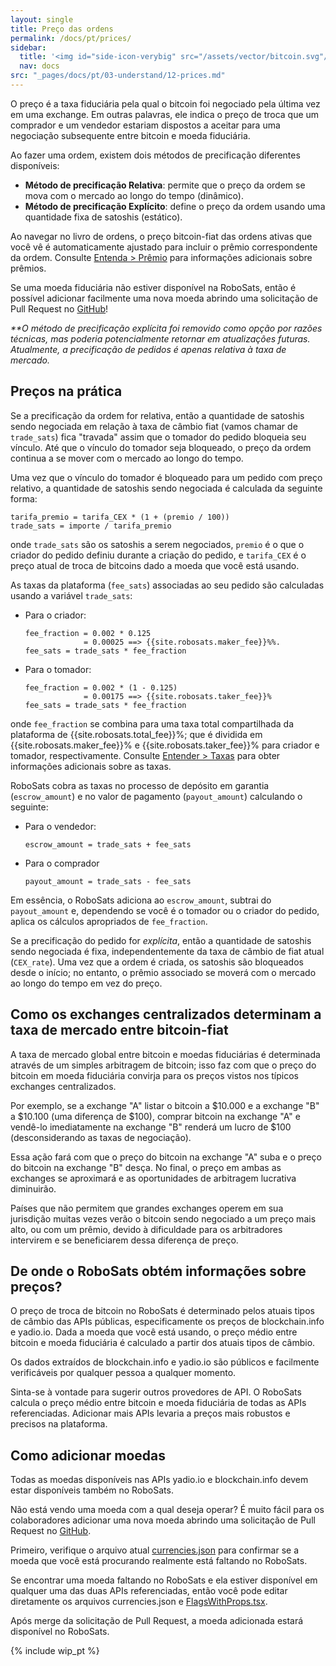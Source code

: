 ```yaml
---
layout: single
title: Preço das ordens
permalink: /docs/pt/prices/
sidebar:
  title: '<img id="side-icon-verybig" src="/assets/vector/bitcoin.svg"/>Preços'
  nav: docs
src: "_pages/docs/pt/03-understand/12-prices.md"
---
```


O preço é a taxa fiduciária pela qual o bitcoin foi negociado pela última vez em uma exchange. Em outras palavras, ele indica o preço de troca que um comprador e um vendedor estariam dispostos a aceitar para uma negociação subsequente entre bitcoin e moeda fiduciária.

Ao fazer uma ordem, existem dois métodos de precificação diferentes disponíveis:

- **Método de precificação Relativa**: permite que o preço da ordem se mova com o mercado ao longo do tempo (dinâmico).
- **Método de precificação Explícito**: define o preço da ordem usando uma quantidade fixa de satoshis (estático).

Ao navegar no livro de ordens, o preço bitcoin-fiat das ordens ativas que você vê é automaticamente ajustado para incluir o prêmio correspondente da ordem. Consulte [Entenda > Prêmio](/docs/pt/premium/) para informações adicionais sobre prêmios.

Se uma moeda fiduciária não estiver disponível na RoboSats, então é possível adicionar facilmente uma nova moeda abrindo uma solicitação de Pull Request no [GitHub](https://github.com/RoboSats/robosats)!

_\*\*O método de precificação explícita foi removido como opção por razões técnicas, mas poderia potencialmente retornar em atualizações futuras. Atualmente, a precificação de pedidos é apenas relativa à taxa de mercado._

## Preços na prática

Se a precificação da ordem for relativa, então a quantidade de satoshis sendo negociada em relação à taxa de câmbio fiat (vamos chamar de `trade_sats`) fica "travada" assim que o tomador do pedido bloqueia seu vínculo. Até que o vínculo do tomador seja bloqueado, o preço da ordem continua a se mover com o mercado ao longo do tempo.

Uma vez que o vínculo do tomador é bloqueado para um pedido com preço relativo, a quantidade de satoshis sendo negociada é calculada da seguinte forma:

```
tarifa_premio = tarifa_CEX * (1 + (premio / 100))
trade_sats = importe / tarifa_premio
```

onde `trade_sats` são os satoshis a serem negociados, `premio` é o que o criador do pedido definiu durante a criação do pedido, e `tarifa_CEX` é o preço atual de troca de bitcoins dado a moeda que você está usando.

As taxas da plataforma (`fee_sats`) associadas ao seu pedido são calculadas usando a variável `trade_sats`:

- Para o criador:
  ```
  fee_fraction = 0.002 * 0.125
               = 0.00025 ==> {{site.robosats.maker_fee}}%%.
  fee_sats = trade_sats * fee_fraction
  ```
- Para o tomador:
  ```
  fee_fraction = 0.002 * (1 - 0.125)
               = 0.00175 ==> {{site.robosats.taker_fee}}%
  fee_sats = trade_sats * fee_fraction
  ```

onde `fee_fraction` se combina para uma taxa total compartilhada da plataforma de {{site.robosats.total_fee}}%; que é dividida em {{site.robosats.maker_fee}}% e {{site.robosats.taker_fee}}% para criador e tomador, respectivamente. Consulte [Entender > Taxas](https://learn.robosats.com/docs/fees/) para obter informações adicionais sobre as taxas.

RoboSats cobra as taxas no processo de depósito em garantia (`escrow_amount`) e no valor de pagamento (`payout_amount`) calculando o seguinte:

- Para o vendedor:
  ```
  escrow_amount = trade_sats + fee_sats
  ```
- Para o comprador
  ```
  payout_amount = trade_sats - fee_sats
  ```

Em essência, o RoboSats adiciona ao `escrow_amount`, subtrai do `payout_amount` e, dependendo se você é o tomador ou o criador do pedido, aplica os cálculos apropriados de `fee_fraction`.

Se a precificação do pedido for _explícita_, então a quantidade de satoshis sendo negociada é fixa, independentemente da taxa de câmbio de fiat atual (`CEX_rate`). Uma vez que a ordem é criada, os satoshis são bloqueados desde o início; no entanto, o prêmio associado se moverá com o mercado ao longo do tempo em vez do preço.

## **Como os exchanges centralizados determinam a taxa de mercado entre bitcoin-fiat**

A taxa de mercado global entre bitcoin e moedas fiduciárias é determinada através de um simples arbitragem de bitcoin; isso faz com que o preço do bitcoin em moeda fiduciária convirja para os preços vistos nos típicos exchanges centralizados.

Por exemplo, se a exchange "A" listar o bitcoin a $10.000 e a exchange "B" a $10.100 (uma diferença de $100), comprar bitcoin na exchange "A" e vendê-lo imediatamente na exchange "B" renderá um lucro de $100 (desconsiderando as taxas de negociação).

Essa ação fará com que o preço do bitcoin na exchange "A" suba e o preço do bitcoin na exchange "B" desça. No final, o preço em ambas as exchanges se aproximará e as oportunidades de arbitragem lucrativa diminuirão.

Países que não permitem que grandes exchanges operem em sua jurisdição muitas vezes verão o bitcoin sendo negociado a um preço mais alto, ou com um prêmio, devido à dificuldade para os arbitradores intervirem e se beneficiarem dessa diferença de preço.

## **De onde o RoboSats obtém informações sobre preços?**

O preço de troca de bitcoin no RoboSats é determinado pelos atuais tipos de câmbio das APIs públicas, especificamente os preços de blockchain.info e yadio.io. Dada a moeda que você está usando, o preço médio entre bitcoin e moeda fiduciária é calculado a partir dos atuais tipos de câmbio.

Os dados extraídos de blockchain.info e yadio.io são públicos e facilmente verificáveis por qualquer pessoa a qualquer momento.

Sinta-se à vontade para sugerir outros provedores de API. O RoboSats calcula o preço médio entre bitcoin e moeda fiduciária de todas as APIs referenciadas. Adicionar mais APIs levaria a preços mais robustos e precisos na plataforma.

## **Como adicionar moedas**

Todas as moedas disponíveis nas APIs yadio.io e blockchain.info devem estar disponíveis também no RoboSats.

Não está vendo uma moeda com a qual deseja operar? É muito fácil para os colaboradores adicionar uma nova moeda abrindo uma solicitação de Pull Request no [GitHub](https://github.com/RoboSats/robosats).

Primeiro, verifique o arquivo atual [currencies.json](https://github.com/RoboSats/robosats/blob/main/frontend/static/assets/currencies.json) para confirmar se a moeda que você está procurando realmente está faltando no RoboSats.

Se encontrar uma moeda faltando no RoboSats e ela estiver disponível em qualquer uma das duas APIs referenciadas, então você pode editar diretamente os arquivos currencies.json e [FlagsWithProps.tsx](https://github.com/RoboSats/robosats/blob/main/frontend/src/components/FlagWithProps/FlagWithProps.tsx).

Após merge da solicitação de Pull Request, a moeda adicionada estará disponível no RoboSats.

{% include wip_pt %}

